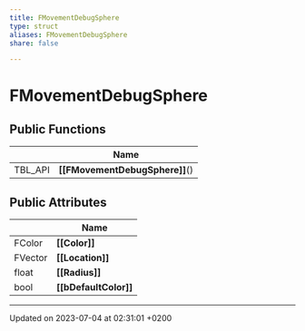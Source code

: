 ```yaml
---
title: FMovementDebugSphere
type: struct
aliases: FMovementDebugSphere
share: false

---
```


# FMovementDebugSphere





## Public Functions

|                | Name           |
| -------------- | -------------- |
| TBL_API | **[[FMovementDebugSphere]]**() |

## Public Attributes

|                | Name           |
| -------------- | -------------- |
| FColor | **[[Color]]**  |
| FVector | **[[Location]]**  |
| float | **[[Radius]]**  |
| bool | **[[bDefaultColor]]**  |

-------------------------------

Updated on 2023-07-04 at 02:31:01 +0200